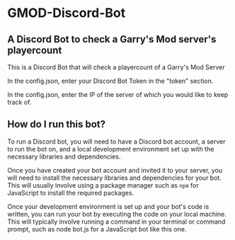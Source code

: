 # GMOD-Discord-Bot

## A Discord Bot to check a Garry's Mod server's playercount
This is a Discord Bot that will check a playercount of a Garry's Mod Server

In the config.json, enter your Discord Bot Token in the "token" section.

In the config.json, enter the IP of the server of which you would like to keep track of.

## How do I run this bot?
To run a Discord bot, you will need to have a Discord bot account, a server to run the bot on, and a local development environment set up with the necessary libraries and dependencies.

Once you have created your bot account and invited it to your server, you will need to install the necessary libraries and dependencies for your bot. This will usually involve using a package manager such as `npm` for JavaScript to install the required packages.

Once your development environment is set up and your bot's code is written, you can run your bot by executing the code on your local machine. This will typically involve running a command in your terminal or command prompt, such as node bot.js for a JavaScript bot like this one.